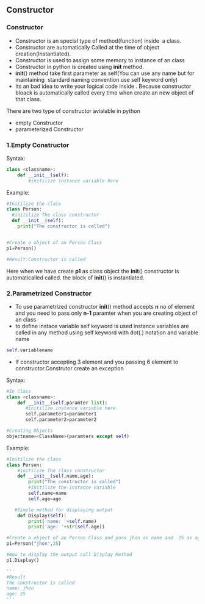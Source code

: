 ## Constructor

### Constructor

- Constructor is an special type of method(function) inside  a class.
- Constructor are automatically Called at the time of object creation(Instantiated).
- Constructor is used to assign some memory to instance of an class
- Constructor in python is created using __init__ method.
- __init__() method take first parameter as self(You can use any name but for maintaining  standard naming convention use self keyword only) 
- Its an bad idea to write your logical code inside . Because constructor bloack is automatically called every time when create an new object of that class.

There are two type of constructor avialable in python
  - empty Constructor
  - parameterized Constructor

### 1.Empty Constructor

Syntax:
```python
class <classname>:
    def __init__(self):
        #initilize instance variable here
```

Example:
```python
#Initilize the class
class Person:
  #initilize The class constructor
  def __init__(self):
    print("The constructor is called")


#Create a object of an Person Class
p1=Person()

#Result:Constructor is called
```

Here when we have create **p1** as class object the  __init__() constructor is automaticalled called.
the block of  __init__() is instantiated.

### 2.Parametrized Constructor
- To use parametrized constructor __init__() method accepts **n** no of element and you need to pass only **n-1** paramter when you are creating object of an class
- to define instace variable self keyword is used instance variables are called in any method using self keyword with dot(.) notation and variable name
```python
self.variablename
```

- If constructor accepting 3 element and you passing 6 element to constructor.Construtor create an exception

Syntax:
```python
#In Class
class <classname>:
    def __init__(self,paramter list):
       #initilize instance variable here
       self.parameter1=parameter1
       self.parameter2=parameter2

#Creating Objects 
objectname=<ClassName>(paramters except self)
```

Example:
```python
#Initilize the class
class Person:
    #initilize The class constructor
    def __init__(self,name,age):
        print("The constructor is called")
        #Initilize the instance Variable
        self.name=name
        self.age=age

   #Simple method for displaying output
    def Display(self):
        print('name: '+self.name)
        print('age: '+str(self.age))         

#Create a object of an Person Class and pass jhon as name and  25 as age.
p1=Person("jhon",25)

#Now to display the output call Display Method
p1.Display()

'''
#Result
The constructor is called
name: jhon
age: 25
'''
```
